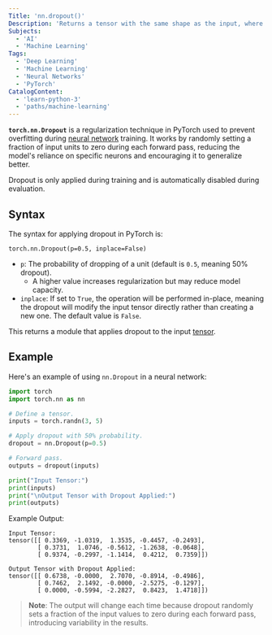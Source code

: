 ```yaml
---
Title: 'nn.dropout()'
Description: 'Returns a tensor with the same shape as the input, where some elements are randomly set to zero based on the dropout probability to prevent overfitting.'
Subjects:
  - 'AI'
  - 'Machine Learning'
Tags:
  - 'Deep Learning'
  - 'Machine Learning'
  - 'Neural Networks'
  - 'PyTorch'
CatalogContent:
  - 'learn-python-3'
  - 'paths/machine-learning'
---
```


**`torch.nn.Dropout`** is a regularization technique in PyTorch used to prevent overfitting during [neural network](https://www.codecademy.com/resources/docs/pytorch/nn) training. It works by randomly setting a fraction of input units to zero during each forward pass, reducing the model's reliance on specific neurons and encouraging it to generalize better.

Dropout is only applied during training and is automatically disabled during evaluation.

## Syntax

The syntax for applying dropout in PyTorch is:

```pseudo
torch.nn.Dropout(p=0.5, inplace=False)
```

- `p`: The probability of dropping of a unit (default is `0.5`, meaning 50% dropout).
  - A higher value increases regularization but may reduce model capacity.
- `inplace`: If set to `True`, the operation will be performed in-place, meaning the dropout will modify the input tensor directly rather than creating a new one. The default value is `False`.

This returns a module that applies dropout to the input [tensor](https://www.codecademy.com/resources/docs/pytorch/tensors).

## Example

Here's an example of using `nn.Dropout` in a neural network:

```py
import torch
import torch.nn as nn

# Define a tensor.
inputs = torch.randn(3, 5)

# Apply dropout with 50% probability.
dropout = nn.Dropout(p=0.5)

# Forward pass.
outputs = dropout(inputs)

print("Input Tensor:")
print(inputs)
print("\nOutput Tensor with Dropout Applied:")
print(outputs)
```

Example Output:

```shell
Input Tensor:
tensor([[ 0.3369, -1.0319,  1.3535, -0.4457, -0.2493],
        [ 0.3731,  1.0746, -0.5612, -1.2638, -0.0648],
        [ 0.9374, -0.2997, -1.1414,  0.4212,  0.7359]])

Output Tensor with Dropout Applied:
tensor([[ 0.6738, -0.0000,  2.7070, -0.8914, -0.4986],
        [ 0.7462,  2.1492, -0.0000, -2.5275, -0.1297],
        [ 0.0000, -0.5994, -2.2827,  0.8423,  1.4718]])
```

> **Note**: The output will change each time because dropout randomly sets a fraction of the input values to zero during each forward pass, introducing variability in the results.
